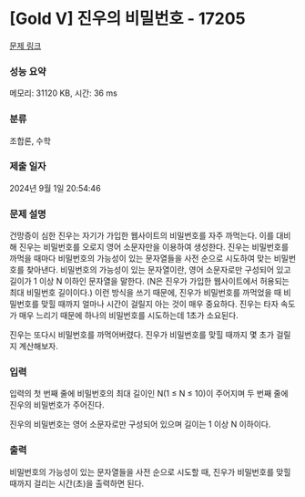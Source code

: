 # [Gold V] 진우의 비밀번호 - 17205 

[문제 링크](https://www.acmicpc.net/problem/17205) 

### 성능 요약

메모리: 31120 KB, 시간: 36 ms

### 분류

조합론, 수학

### 제출 일자

2024년 9월 1일 20:54:46

### 문제 설명

<p>건망증이 심한 진우는 자기가 가입한 웹사이트의 비밀번호를 자주 까먹는다. 이를 대비해 진우는 비밀번호를 오로지 영어 소문자만을 이용하여 생성한다. 진우는 비밀번호를 까먹을 때마다 비밀번호의 가능성이 있는 문자열들을 사전 순으로 시도하여 맞는 비밀번호를 찾아낸다. 비밀번호의 가능성이 있는 문자열이란, 영어 소문자로만 구성되어 있고 길이가 1 이상 N 이하인 문자열을 말한다. (N은 진우가 가입한 웹사이트에서 허용되는 최대 비밀번호 길이이다.) 이런 방식을 쓰기 때문에, 진우가 비밀번호를 까먹었을 때 비밀번호를 맞힐 때까지 얼마나 시간이 걸릴지 아는 것이 매우 중요하다. 진우는 타자 속도가 매우 느리기 때문에 하나의 비밀번호를 시도하는데 1초가 소요된다.</p>

<p>진우는 또다시 비밀번호를 까먹어버렸다. 진우가 비밀번호를 맞힐 때까지 몇 초가 걸릴지 계산해보자.</p>

### 입력 

 <p>입력의 첫 번째 줄에 비밀번호의 최대 길이인 N(1 ≤ N ≤ 10)이 주어지며 두 번째 줄에 진우의 비밀번호가 주어진다.</p>

<p>진우의 비밀번호는 영어 소문자로만 구성되어 있으며 길이는 1 이상 N 이하이다.</p>

### 출력 

 <p>비밀번호의 가능성이 있는 문자열들을 사전 순으로 시도할 때, 진우가 비밀번호를 맞힐 때까지 걸리는 시간(초)을 출력하면 된다.</p>

